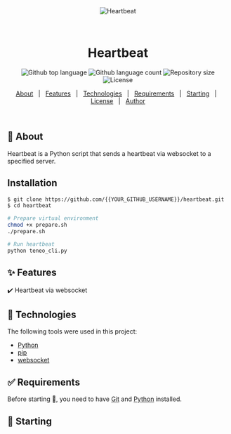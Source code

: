<div align="center" id="top"> 
  <img src="./.github/app.gif" alt="Heartbeat" />

  &#xa0;

  <!-- <a href="https://heartbeat.netlify.app">Demo</a> -->
</div>

<h1 align="center">Heartbeat</h1>

<p align="center">
  <img alt="Github top language" src="https://img.shields.io/github/languages/top/{{YOUR_GITHUB_USERNAME}}/heartbeat?color=56BEB8">

  <img alt="Github language count" src="https://img.shields.io/github/languages/count/{{YOUR_GITHUB_USERNAME}}/heartbeat?color=56BEB8">

  <img alt="Repository size" src="https://img.shields.io/github/repo-size/{{YOUR_GITHUB_USERNAME}}/heartbeat?color=56BEB8">

  <img alt="License" src="https://img.shields.io/github/license/{{YOUR_GITHUB_USERNAME}}/heartbeat?color=56BEB8">

</p>

<!-- Status -->

<!-- <h4 align="center"> 
	Heartbeat  Under construction...  
</h4> 

<hr> -->

<p align="center">
  <a href="#dart-about">About</a> &#xa0; | &#xa0; 
  <a href="#sparkles-features">Features</a> &#xa0; | &#xa0;
  <a href="#rocket-technologies">Technologies</a> &#xa0; | &#xa0;
  <a href="#white_check_mark-requirements">Requirements</a> &#xa0; | &#xa0;
  <a href="#checkered_flag-starting">Starting</a> &#xa0; | &#xa0;
  <a href="#memo-license">License</a> &#xa0; | &#xa0;
  <a href="https://github.com/{{YOUR_GITHUB_USERNAME}}" target="_blank">Author</a>
</p>

<br>

## :dart: About ##

Heartbeat is a Python script that sends a heartbeat via websocket to a specified server.

## Installation ##

```bash
$ git clone https://github.com/{{YOUR_GITHUB_USERNAME}}/heartbeat.git
$ cd heartbeat

# Prepare virtual environment
chmod +x prepare.sh
./prepare.sh

# Run heartbeat
python teneo_cli.py

```

## :sparkles: Features ##

:heavy_check_mark: Heartbeat via websocket

## :rocket: Technologies ##

The following tools were used in this project:

- [Python](https://www.python.org/)
- [pip](https://pypi.org/project/pip/)
- [websocket](https://pypi.org/project/websocket-client/)

## :white_check_mark: Requirements ##

Before starting :checkered_flag:, you need to have [Git](https://git-scm.com) and [Python](https://www.python.org/) installed.

## :checkered_flag: Starting ##

